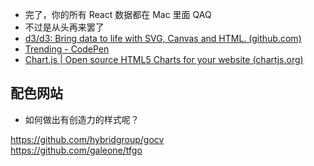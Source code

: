 - 完了，你的所有 React 数据都在 Mac 里面 QAQ
- 不过是从头再来罢了
- [d3/d3: Bring data to life with SVG, Canvas and HTML. (github.com)](https://github.com/d3/d3)
- [Trending - CodePen](https://codepen.io/trending)
- [Chart.js | Open source HTML5 Charts for your website (chartjs.org)](https://www.chartjs.org/)

## 配色网站

- 如何做出有创造力的样式呢？

https://github.com/hybridgroup/gocv  
https://github.com/galeone/tfgo
